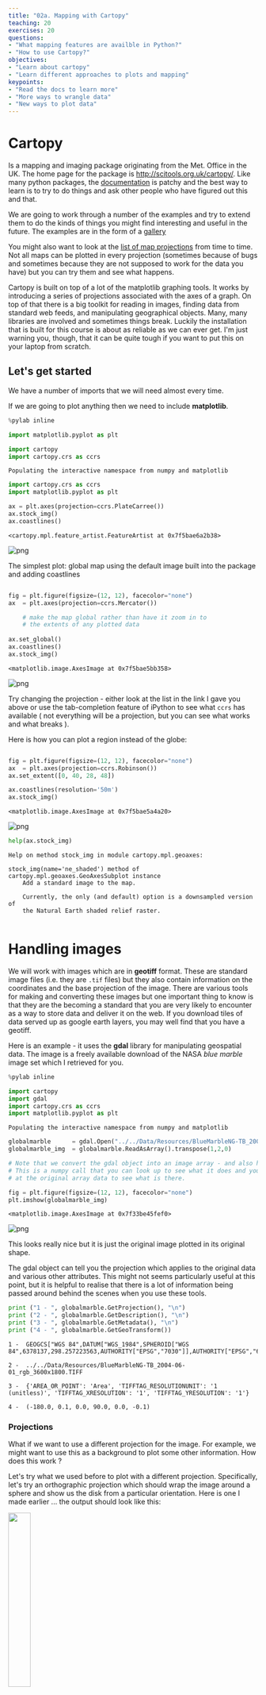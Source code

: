 ```yaml
---
title: "02a. Mapping with Cartopy"
teaching: 20
exercises: 20
questions:
- "What mapping features are availble in Python?"
- "How to use Cartopy?"
objectives:
- "Learn about cartopy"
- "Learn different approaches to plots and mapping"
keypoints:
- "Read the docs to learn more"
- "More ways to wrangle data"
- "New ways to plot data"
---
```


#  Cartopy

Is a mapping and imaging package originating from the Met. Office in the UK. The home page for the package is http://scitools.org.uk/cartopy/. Like many python packages, the [documentation](http://scitools.org.uk/cartopy/docs/latest/index.html) is patchy and the best way to learn is to try to do things and ask other people who have figured out this and that. 

We are going to work through a number of the examples and try to extend them to do the kinds of things you might find interesting and useful in the future. The examples are in the form of a [gallery](http://scitools.org.uk/cartopy/docs/latest/gallery.html)

You might also want to look at the [list of map projections](http://scitools.org.uk/cartopy/docs/latest/crs/projections.html) from time to time. Not all maps can be plotted in every projection (sometimes because of bugs and sometimes because they are not supposed to work for the data you have) but you can try them and see what happens.

Cartopy is built on top of a lot of the matplotlib graphing tools. It works by introducing a series of projections associated with the axes of a graph. On top of that there is a big toolkit for reading in images, finding data from standard web feeds, and manipulating geographical objects. Many, many libraries are involved and sometimes things break. Luckily the installation that is built for this course is about as reliable as we can ever get. I'm just warning you, though, that it can be quite tough if you want to put this on your laptop from scratch.






## Let's get started

We have a number of imports that we will need almost every time. 

If we are going to plot anything then we need to include **matplotlib**.




```python
%pylab inline

import matplotlib.pyplot as plt

import cartopy
import cartopy.crs as ccrs
```

    Populating the interactive namespace from numpy and matplotlib



```python
import cartopy.crs as ccrs
import matplotlib.pyplot as plt

ax = plt.axes(projection=ccrs.PlateCarree())
ax.stock_img()
ax.coastlines()

```




    <cartopy.mpl.feature_artist.FeatureArtist at 0x7f5bae6a2b38>




    
![png](fig/fig-02map-map1.png)
    


The simplest plot: global map using the default image built into the package and adding coastlines


```python

fig = plt.figure(figsize=(12, 12), facecolor="none")
ax  = plt.axes(projection=ccrs.Mercator())

    # make the map global rather than have it zoom in to
    # the extents of any plotted data
    
ax.set_global()
ax.coastlines()  
ax.stock_img()


```




    <matplotlib.image.AxesImage at 0x7f5bae5bb358>




    
![png](fig-02map-map2.png)
    


Try changing the projection - either look at the list in the link I gave you above or use the tab-completion feature of iPython to see what ``ccrs`` has available ( not everything will be a projection, but you can see what works and what breaks ).

Here is how you can plot a region instead of the globe:


```python

fig = plt.figure(figsize=(12, 12), facecolor="none")
ax  = plt.axes(projection=ccrs.Robinson())    
ax.set_extent([0, 40, 28, 48])

ax.coastlines(resolution='50m')  
ax.stock_img()

```




    <matplotlib.image.AxesImage at 0x7f5bae5a4a20>




    
![png](fig-02map-map3.png)
    



```python
help(ax.stock_img)
```

    Help on method stock_img in module cartopy.mpl.geoaxes:
    
    stock_img(name='ne_shaded') method of cartopy.mpl.geoaxes.GeoAxesSubplot instance
        Add a standard image to the map.
        
        Currently, the only (and default) option is a downsampled version of
        the Natural Earth shaded relief raster.
    



```python

```




# Handling images

We will work with images which are in **geotiff** format. These are standard image files (i.e. they are ``.tif`` files) but they also contain information on the coordinates and the base projection of the image. There are various tools for making and converting these images but one important thing to know is that they are the becoming a standard that you are very likely to encounter as a way to store data and deliver it on the web. If you download tiles of data served up as google earth layers, you may well find that you have a geotiff. 

Here is an example - it uses the **gdal** library for manipulating geospatial data. The image is a freely available download of the NASA *blue marble* image set which I retrieved for you.


```python
%pylab inline

import cartopy
import gdal
import cartopy.crs as ccrs
import matplotlib.pyplot as plt
```

    Populating the interactive namespace from numpy and matplotlib



```python
globalmarble      = gdal.Open("../../Data/Resources/BlueMarbleNG-TB_2004-06-01_rgb_3600x1800.TIFF")
globalmarble_img  = globalmarble.ReadAsArray().transpose(1,2,0)

# Note that we convert the gdal object into an image array - and also have to re-organise the data 
# This is a numpy call that you can look up to see what it does and you can also look
# at the original array data to see what is there.
```


```python
fig = plt.figure(figsize=(12, 12), facecolor="none")
plt.imshow(globalmarble_img)
```




    <matplotlib.image.AxesImage at 0x7f33be45fef0>




    
![png](fig-02map-map4.png)
    


This looks really nice but it is just the original image plotted in its original shape. 

The gdal object can tell you the projection which applies to the original data and various other attributes. This might not seems particularly useful at this point, but it is helpful to realise that there is a lot of information being passed around behind the scenes when you use these tools.



```python
print ("1 - ", globalmarble.GetProjection(), "\n")
print ("2 - ", globalmarble.GetDescription(), "\n")
print ("3 - ", globalmarble.GetMetadata(), "\n")
print ("4 - ", globalmarble.GetGeoTransform())
```

    1 -  GEOGCS["WGS 84",DATUM["WGS_1984",SPHEROID["WGS 84",6378137,298.257223563,AUTHORITY["EPSG","7030"]],AUTHORITY["EPSG","6326"]],PRIMEM["Greenwich",0],UNIT["degree",0.0174532925199433],AUTHORITY["EPSG","4326"]] 
    
    2 -  ../../Data/Resources/BlueMarbleNG-TB_2004-06-01_rgb_3600x1800.TIFF 
    
    3 -  {'AREA_OR_POINT': 'Area', 'TIFFTAG_RESOLUTIONUNIT': '1 (unitless)', 'TIFFTAG_XRESOLUTION': '1', 'TIFFTAG_YRESOLUTION': '1'} 
    
    4 -  (-180.0, 0.1, 0.0, 90.0, 0.0, -0.1)


### Projections

What if we want to use a different projection for the image. For example, we might want to use this as a background to plot some other information. How does this work ?

Let's try what we used before to plot with a different projection. Specifically, let's try an orthographic projection which should wrap the image around a sphere and show us the disk from a particular orientation. Here is one I made earlier ... the output should look like this:

<img src="../../Data/Reference/OrthographicProjectionBlueMarble.png" width=30%>



```python
fig = plt.figure(figsize=(12, 12), facecolor="none")
ax = plt.axes(projection=ccrs.Orthographic())
plt.imshow(globalmarble_img, zorder=0)
ax.coastlines(color="Yellow", zorder=1)  
plt.show()

```


    
![png](fig-02map-map5.png)
    


OK, that didn't look like the sample image that I claimed it should and the reason is that we didn't tell the plotting routines what the original projection for the data was. Here is the fix: tell the ``imshow`` command the transformation of the original data - (this can take a little while to process).


```python
fig = plt.figure(figsize=(12, 12), facecolor="none")
ax = plt.axes(projection=ccrs.Orthographic())
plt.imshow(globalmarble_img, zorder=0, transform=ccrs.PlateCarree())
ax.coastlines(color="Yellow", zorder=1)  

plt.show()

```


    
![png](fig-02map-map6.png)
    


You can try other projections here, though I have found quite a few do not behave in quite the way you expect !

Feel free to play with these data which are global magnetic intensity, the global etopo database of topography and bathymetry in color format and a black/white (height only) version of the same thing, all of them have the base projection of **PlateCarree**. Note that we can define a variable which points to this function and pass it into the transform argument of ``imshow``


```python
base_projection   = ccrs.PlateCarree() 

globalmag         = gdal.Open("../../Data/Resources/EMAG2_image_V2.tif")
globalmag_img     = globalmag.ReadAsArray().transpose(1,2,0)
globalmag_img_s   = globalmag_img[::2,::2,::]
del(globalmag)

globaletopo       = gdal.Open("../../Data/Resources/color_etopo1_ice_low.tif")
globaletopo_img   = globaletopo.ReadAsArray().transpose(1,2,0)
del(globaletopo)
```


```python
print (globalmag_img.shape)
print (globalmag_img_s.shape)
print (globalmarble_img.shape)
```

    (5400, 10800, 3)
    (2700, 5400, 3)
    (1800, 3600, 3)



```python
# Global pretty map ... can you make one centred on Australia and save it to an image ?

#projection = ccrs.Orthographic(central_longitude=80.0, central_latitude=30.0, globe=None)
this_projection = ccrs.PlateCarree()

global_extent     = [-180.0, 180.0, -90.0, 90.0]

fig = plt.figure(figsize=(12, 12), facecolor="none")
ax = plt.axes(projection=this_projection)
ax.imshow(globalmag_img_s, origin='upper', transform=base_projection, extent=global_extent)
ax.imshow(globalmarble_img, origin='upper', transform=base_projection, extent=global_extent, alpha=0.5)
ax.coastlines(color="yellow")

plt.show()
```


    
![png](fig-02map-map7.png)
    





